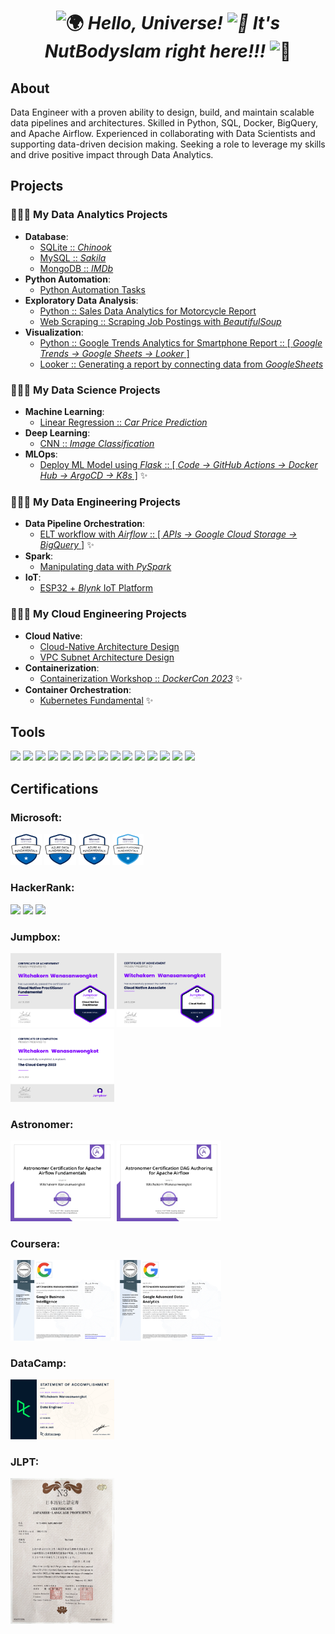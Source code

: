 <h1 align="center"> <img src="https://fonts.gstatic.com/s/e/notoemoji/latest/1f30d/512.gif" alt="🌍" width="32" height="32"> <i>Hello, Universe! <img src="https://fonts.gstatic.com/s/e/notoemoji/latest/1f680/512.gif" alt="🚀" width="32" height="32">  It's <b>NutBodyslam</b> right here!!!</i> <img src="https://fonts.gstatic.com/s/e/notoemoji/latest/1f64c_1f3fb/512.gif" alt="🙌" width="32" height="32"> </h1>

<!-- <h1 align="center"> 🌏 <i>Hello, Universe! 🚀 It's <b>NutBodyslam</b> right here!!!</i> 👎🏻</h1> -->


<h2 align="left">About</h2>

Data Engineer with a proven ability to design, build, and maintain scalable data pipelines and architectures. Skilled in Python, SQL, Docker, BigQuery, and Apache Airflow. Experienced in collaborating with Data Scientists and supporting data-driven decision making. Seeking a role to leverage my skills and drive positive impact through Data Analytics.

<h2 align="left">Projects</h2>

### 👨🏻‍💻 **My Data Analytics Projects**
-  **Database**:
    - [SQLite :: *Chinook*](https://github.com/NutBodyslam053/NutBodyslam053/blob/main/SQL/sqlite-chinook.ipynb)
    - [MySQL :: *Sakila*](https://github.com/NutBodyslam053/NutBodyslam053/blob/main/SQL/mysql-sakila.ipynb)
    - [MongoDB :: *IMDb*](https://github.com/NutBodyslam053/NutBodyslam053/blob/main/MongoDB/mongodb.ipynb)
-  **Python Automation**:
    - [Python Automation Tasks](https://github.com/NutBodyslam053/NutBodyslam053/blob/main/Automation/AutomationTasks/automation_tasks.ipynb)
-  **Exploratory Data Analysis**:
    - [Python :: Sales Data Analytics for Motorcycle Report](https://github.com/NutBodyslam053/NutBodyslam053/blob/main/Python/reporting_on_sale_data.ipynb)
    - [Web Scraping :: Scraping Job Postings with *BeautifulSoup*](https://github.com/NutBodyslam053/NutBodyslam053/blob/main/Automation/WebScraping/web_scraping.ipynb)
- **Visualization**:
    - [Python :: Google Trends Analytics for Smartphone Report :: [ *Google Trends → Google Sheets → Looker* ]](https://github.com/NutBodyslam053/NutBodyslam053/blob/main/Automation/GoogleTrands/GoogleTrends-smartphone.ipynb)
    - [Looker :: Generating a report by connecting data from *GoogleSheets*](https://lookerstudio.google.com/u/0/reporting/743d4b2c-484f-4a25-8559-ce61c9318bf4/page/dlwOD)

### 👨🏻‍🔬 **My Data Science Projects**
-  **Machine Learning**:
    -  [Linear Regression :: *Car Price Prediction*](https://github.com/NutBodyslam053/MLzoomcamp/blob/main/01-LinearRegression/01-carprice.ipynb)
    <!-- -  [Logistic Regression :: *Customer Churn Prediction*](https://github.com/NutBodyslam053/MLzoomcamp/blob/main/02-LogisticRegression/02-churn.ipynb)
    -  [Classification Tree :: *Credit Scoring*](https://github.com/NutBodyslam053/MLzoomcamp/blob/main/03-ClassificationTree/03-credit_scoring.ipynb) -->
-  **Deep Learning**:
    -  [CNN :: *Image Classification*](https://github.com/NutBodyslam053/MLzoomcamp/blob/main/04-DeepLearning/04-DeepLearning.ipynb)
-  **MLOps**:
    -  [Deploy ML Model using *Flask* :: [ *Code → GitHub Actions → Docker Hub → ArgoCD → K8s* ]](https://github.com/NutBodyslam053/BD528-software_engineering.git) ✨

### 👷🏻‍♂️ **My Data Engineering Projects**
- **Data Pipeline Orchestration**:
  - [ELT workflow with *Airflow* :: [ *APIs → Google Cloud Storage → BigQuery* ]](https://github.com/NutBodyslam053/NutBodyslam053/blob/main/Airflow) ✨
  <!-- - [ELT workflow with *Prefect* :: [ *Web → Local → Google Cloud Storage → BigQuery* ]](https://github.com/NutBodyslam053/DEzoomcamp/blob/main/3_prefect_gcp/02_gcp/etl-web_to_gcs_to_bg.py) -->
- **Spark**:
  - [Manipulating data with *PySpark*](https://github.com/NutBodyslam053/NutBodyslam053/blob/main/Spark/PySpark.ipynb)
- **IoT**:
  - [ESP32 + *Blynk* IoT Platform](https://github.com/NutBodyslam053/NutBodyslam053/blob/main/IoT/BD526-Project_ESP32%2BBlynk.pdf)

### 🧑🏻‍🚀 **My Cloud Engineering Projects**
- **Cloud Native**:
  - [Cloud-Native Architecture Design](https://github.com/NutBodyslam053/NutBodyslam053/blob/main/Cloud/01-cloud-native_architecture_design.md)
  - [VPC Subnet Architecture Design](https://github.com/NutBodyslam053/NutBodyslam053/blob/main/Cloud/02-vpc_subnet_architecture_design.md)
- **Containerization**:
  - [Containerization Workshop :: *DockerCon 2023*](https://github.com/NutBodyslam053/NutBodyslam053/blob/main/Cloud/03-containerization_workshop.md) ✨
- **Container Orchestration**:
  - [Kubernetes Fundamental](https://github.com/NutBodyslam053/NutBodyslam053/blob/main/Cloud/Kubernetes/04-kubernetes_fundamental.md) ✨

<h2 align="left">Tools</h2>

<a href=""> <img src="https://cdn.iconscout.com/icon/free/png-256/free-python-logo-icon-download-in-svg-png-gif-file-formats--technology-social-media-vol-5-pack-logos-icons-2945099.png?f=webp&w=256" width="5.25%"/></a>
<a href=""> <img src="https://upload.wikimedia.org/wikipedia/commons/thumb/2/20/Bash_Logo_black_and_white_icon_only.svg/672px-Bash_Logo_black_and_white_icon_only.svg.png" width="5%"/></a>
<a href=""> <img src="https://git-scm.com/images/logos/downloads/Git-Icon-1788C.png" width="5.5%"/></a>
<a href=""> <img src="https://seeklogo.com/images/J/jupyter-logo-A91705F539-seeklogo.com.png" width="5%"/></a>
<a href=""> <img src="https://upload.wikimedia.org/wikipedia/commons/thumb/2/29/Postgresql_elephant.svg/1985px-Postgresql_elephant.svg.png" width="5.5%"/></a>
<a href=""> <img src="https://upload.wikimedia.org/wikipedia/commons/thumb/9/9a/Visual_Studio_Code_1.35_icon.svg/1024px-Visual_Studio_Code_1.35_icon.svg.png" width="5.25%"/></a>
<a href=""> <img src="https://www.svgrepo.com/show/353805/google-cloud.svg" width="6.5%"/></a>
<a href=""> <img src="https://astro-provider-logos.s3.us-east-2.amazonaws.com/apache-airflow.png" width="5.5%"/></a>
<a href=""> <img src="https://i0.wp.com/www.docker.com/wp-content/uploads/2023/05/symbol_blue-docker-logo.png?ssl=1" width="7.5%"/></a>
<a href=""> <img src="https://upload.wikimedia.org/wikipedia/commons/3/39/Kubernetes_logo_without_workmark.svg" width="5.75%"/></a>
<a href=""> <img src="https://metakube.com/content/images/2023/02/argo-icon-color.png" width="5.75%"/></a>
<a href=""> <img src="https://upload.wikimedia.org/wikipedia/commons/thumb/3/34/Microsoft_Office_Excel_%282019%E2%80%93present%29.svg/512px-Microsoft_Office_Excel_%282019%E2%80%93present%29.svg.png" width="5.75%"/></a>
<a href=""> <img src="https://upload.wikimedia.org/wikipedia/commons/c/cf/New_Power_BI_Logo.svg" width="5.5%"/></a>
<a href=""> <img src="https://www.northware.mx/wp-content/uploads/2022/09/northware-microsoft-power-automate-logo.png" width="6.75%"/></a>
<a href=""> <img src="https://i.pinimg.com/originals/bf/1a/ff/bf1aff0fe3eec1370b47154a7811c607.png" width="5.75%"/></a>

<h2 align="left">Certifications</h2>

### Microsoft:

<a href="https://learn.microsoft.com/en-us/users/witchakornwanasanwongkot-5806/credentials/certifications?tab=credentials-tab"> <img src="Certificates/Microsoft/microsoft-certified-azure-fundamentals.png" width="10%"/></a>
<a href="https://learn.microsoft.com/en-us/users/witchakornwanasanwongkot-5806/credentials/certifications?tab=credentials-tab"> <img src="Certificates/Microsoft/microsoft-certified-azure-data-fundamentals.png" width="10%"/></a>
<a href="https://learn.microsoft.com/en-us/users/witchakornwanasanwongkot-5806/credentials/certifications?tab=credentials-tab"> <img src="Certificates/Microsoft/microsoft-certified-azure-ai-fundamentals.png" width="10%"/></a>
<a href="https://learn.microsoft.com/en-us/users/witchakornwanasanwongkot-5806/credentials/certifications?tab=credentials-tab"> <img src="Certificates/Microsoft/microsoft-certified-power-platform-fundamentals.png" width="10%"/></a>

### HackerRank:

<a href="https://www.hackerrank.com/certificates/441eeb7976d6"> <img src="Certificates/HackerRank/hackerrank-problem_solving_basic.png" width="33%"/></a>
<a href="https://www.hackerrank.com/certificates/81fb347a6c05"> <img src="Certificates/HackerRank/hackerrank-python_basic.png" width="33%"/></a>
<a href="https://www.hackerrank.com/certificates/39ff3dd8f5f2"> <img src="Certificates/HackerRank/hackerrank-sql_intermediate.png" width="33%"/></a>

### Jumpbox:

<a href="https://github.com/NutBodyslam053/NutBodyslam053/blob/main/Certificates/Jumpbox/Jumpbox-cloud_native_practitioner_fundamental.png"> <img src="Certificates/Jumpbox/Jumpbox-cloud_native_practitioner_fundamental.png" width="33%"/></a>
<a href="https://github.com/NutBodyslam053/NutBodyslam053/blob/main/Certificates/Jumpbox/Jumpbox-cloud_native_associate.png"> <img src="Certificates/Jumpbox/Jumpbox-cloud_native_associate.png" width="33%"/></a>
<a href="https://github.com/NutBodyslam053/NutBodyslam053/blob/main/Certificates/Jumpbox/Jumpbox-the_cloud_camp_2023.png"> <img src="Certificates/Jumpbox/Jumpbox-the_cloud_camp_2023.png" width="33%"/></a>

### Astronomer:

<a href=""> <img src="Certificates/Astronomer/AstronomerCertificationforApacheAirflowFundamentals.png" width="33%"/></a>
<a href=""> <img src="Certificates/Astronomer/AstronomerCertificationDAGAuthoringforApacheAirflow.png" width="33%"/></a>

### Coursera:

<a href="https://www.coursera.org/account/accomplishments/specialization/certificate/JGTX429GU7JF"> <img src="Certificates/Coursera/coursera-google_business_intelligence.png" width="33%"/></a>
<a href="https://www.coursera.org/account/accomplishments/specialization/certificate/JEEKHUK66YYR"> <img src="Certificates/Coursera/coursera-google_advanced_data_analytics.png" width="33%"/></a>

### DataCamp:

<a href="https://www.datacamp.com/statement-of-accomplishment/track/10b0abecea6acaa5788f6d55e2b368ffce5a1184"> <img src="Certificates/DataCamp/datacamp-data_engineer2.png" width="33%"/></a>

### JLPT:

<a href="https://github.com/NutBodyslam053/NutBodyslam053/blob/main/Certificates/JLPT/JLPT-N3.jpg"> <img src="Certificates/JLPT/JLPT-N3.jpg" width="33%"/></a>
